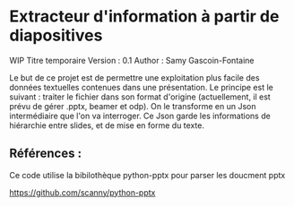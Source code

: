 # Extracteur d'information à partir de diapositives

WIP
Titre temporaire
Version : 0.1
Author : Samy Gascoin-Fontaine

Le but de ce projet est de permettre une exploitation plus facile des données textuelles contenues dans une présentation. Le principe est le suivant : traiter le fichier dans son format d'origine (actuellement, il est prévu de gérer .pptx, beamer et odp). On le transforme en un Json intermédiaire que l'on va interroger. 
Ce Json garde les informations de hiérarchie entre slides, et de mise en forme du texte.


## Références : 

Ce code utilise la bibilothèque python-pptx pour parser les doucment pptx

https://github.com/scanny/python-pptx
